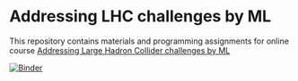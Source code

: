 # Addressing LHC challenges by ML

This repository contains materials and programming assignments for online course [Addressing Large Hadron Collider challenges by ML](https://www.coursera.org/learn/hadron-collider-machine-learning/home/welcome)

[![Binder](https://mybinder.org/badge_logo.svg)](https://mybinder.org/v2/gh/N-Harish/hadron-collider-machine-learning/master)
